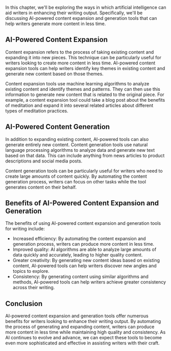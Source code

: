 
In this chapter, we'll be exploring the ways in which artificial intelligence can aid writers in enhancing their writing output. Specifically, we'll be discussing AI-powered content expansion and generation tools that can help writers generate more content in less time.

AI-Powered Content Expansion
----------------------------

Content expansion refers to the process of taking existing content and expanding it into new pieces. This technique can be particularly useful for writers looking to create more content in less time. AI-powered content expansion tools can help writers identify key themes in existing content and generate new content based on those themes.

Content expansion tools use machine learning algorithms to analyze existing content and identify themes and patterns. They can then use this information to generate new content that is related to the original piece. For example, a content expansion tool could take a blog post about the benefits of meditation and expand it into several related articles about different types of meditation practices.

AI-Powered Content Generation
-----------------------------

In addition to expanding existing content, AI-powered tools can also generate entirely new content. Content generation tools use natural language processing algorithms to analyze data and generate new text based on that data. This can include anything from news articles to product descriptions and social media posts.

Content generation tools can be particularly useful for writers who need to create large amounts of content quickly. By automating the content generation process, writers can focus on other tasks while the tool generates content on their behalf.

Benefits of AI-Powered Content Expansion and Generation
-------------------------------------------------------

The benefits of using AI-powered content expansion and generation tools for writing include:

* Increased efficiency: By automating the content expansion and generation process, writers can produce more content in less time.
* Improved quality: AI algorithms are able to analyze large amounts of data quickly and accurately, leading to higher quality content.
* Greater creativity: By generating new content ideas based on existing content, AI-powered tools can help writers discover new angles and topics to explore.
* Consistency: By generating content using similar algorithms and methods, AI-powered tools can help writers achieve greater consistency across their writing.

Conclusion
----------

AI-powered content expansion and generation tools offer numerous benefits for writers looking to enhance their writing output. By automating the process of generating and expanding content, writers can produce more content in less time while maintaining high quality and consistency. As AI continues to evolve and advance, we can expect these tools to become even more sophisticated and effective in assisting writers with their craft.
